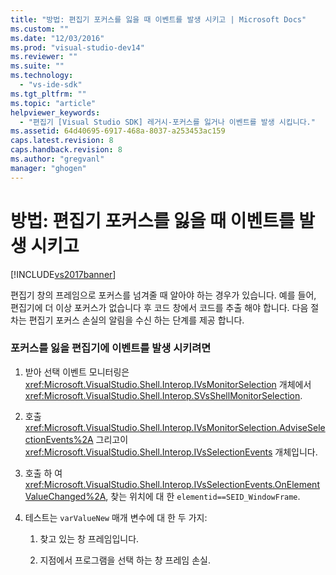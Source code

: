 ```yaml
---
title: "방법: 편집기 포커스를 잃을 때 이벤트를 발생 시키고 | Microsoft Docs"
ms.custom: ""
ms.date: "12/03/2016"
ms.prod: "visual-studio-dev14"
ms.reviewer: ""
ms.suite: ""
ms.technology: 
  - "vs-ide-sdk"
ms.tgt_pltfrm: ""
ms.topic: "article"
helpviewer_keywords: 
  - "편집기 [Visual Studio SDK] 레거시-포커스를 잃거나 이벤트를 발생 시킵니다."
ms.assetid: 64d40695-6917-468a-8037-a253453ac159
caps.latest.revision: 8
caps.handback.revision: 8
ms.author: "gregvanl"
manager: "ghogen"
---
```

# 방법: 편집기 포커스를 잃을 때 이벤트를 발생 시키고
[!INCLUDE[vs2017banner](../code-quality/includes/vs2017banner.md)]

편집기 창의 프레임으로 포커스를 넘겨줄 때 알아야 하는 경우가 있습니다.  예를 들어, 편집기에 더 이상 포커스가 없습니다 후 코드 창에서 코드를 추출 해야 합니다.  다음 절차는 편집기 포커스 손실의 알림을 수신 하는 단계를 제공 합니다.  
  
### 포커스를 잃을 편집기에 이벤트를 발생 시키려면  
  
1.  받아 선택 이벤트 모니터링은 <xref:Microsoft.VisualStudio.Shell.Interop.IVsMonitorSelection> 개체에서 <xref:Microsoft.VisualStudio.Shell.Interop.SVsShellMonitorSelection>.  
  
2.  호출 <xref:Microsoft.VisualStudio.Shell.Interop.IVsMonitorSelection.AdviseSelectionEvents%2A> 그리고이 <xref:Microsoft.VisualStudio.Shell.Interop.IVsSelectionEvents> 개체입니다.  
  
3.  호출 하 여 <xref:Microsoft.VisualStudio.Shell.Interop.IVsSelectionEvents.OnElementValueChanged%2A>, 찾는 위치에 대 한 `elementid==SEID_WindowFrame`.  
  
4.  테스트는 `varValueNew` 매개 변수에 대 한 두 가지:  
  
    1.  찾고 있는 창 프레임입니다.  
  
    2.  지점에서 프로그램을 선택 하는 창 프레임 손실.